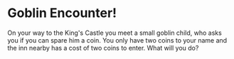 # Goblin Encounter&excl;

On your way to the King's Castle you meet a small goblin child, who asks you if you can spare him a coin. You only have two coins to your name and the inn nearby has a cost of two coins to enter. What will you do?

<!-- _Spare a coin._

_Ignore the child._ -->
